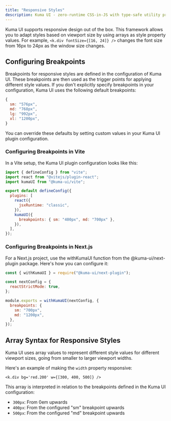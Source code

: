 ```yaml
---
title: "Responsive Styles"
description: Kuma UI - zero-runtime CSS-in-JS with type-safe utility props
---
```


Kuma UI supports responsive design out of the box. This framework allows you to adapt styles based on viewport size by using arrays as style property values. For example, `<k.div fontSize={[16, 24]} />` changes the font size from 16px to 24px as the window size changes.

## Configuring Breakpoints

Breakpoints for responsive styles are defined in the configuration of Kuma UI. These breakpoints are then used as the trigger points for applying different style values. If you don't explicitly specify breakpoints in your configuration, Kuma UI uses the following default breakpoints:

```js
{
  sm: "576px",
  md: "768px",
  lg: "992px",
  xl: "1200px",
}
```

You can override these defaults by setting custom values in your Kuma UI plugin configuration.

### Configuring Breakpoints in Vite

In a Vite setup, the Kuma UI plugin configuration looks like this:

```js
import { defineConfig } from "vite";
import react from "@vitejs/plugin-react";
import kumaUI from "@kuma-ui/vite";

export default defineConfig({
  plugins: [
    react({
      jsxRuntime: "classic",
    }),
    kumaUI({
      breakpoints: { sm: "400px", md: "700px" },
    }),
  ],
});
```

### Configuring Breakpoints in Next.js

For a Next.js project, use the withKumaUI function from the @kuma-ui/next-plugin package. Here's how you can configure it:

```js
const { withKumaUI } = require("@kuma-ui/next-plugin");

const nextConfig = {
  reactStrictMode: true,
};

module.exports = withKumaUI(nextConfig, {
  breakpoints: {
    sm: "700px",
    md: "1200px",
  },
});
```

## Array Syntax for Responsive Styles

Kuma UI uses array values to represent different style values for different viewport sizes, going from smaller to larger viewport widths.

Here's an example of making the `width` property responsive:

```tsx
<k.div bg='red.200' w={[300, 400, 500]} />
```

This array is interpreted in relation to the breakpoints defined in the Kuma UI configuration:

- `300px`: From 0em upwards
- `400px`: From the configured "sm" breakpoint upwards
- `500px`: From the configured "md" breakpoint upwards